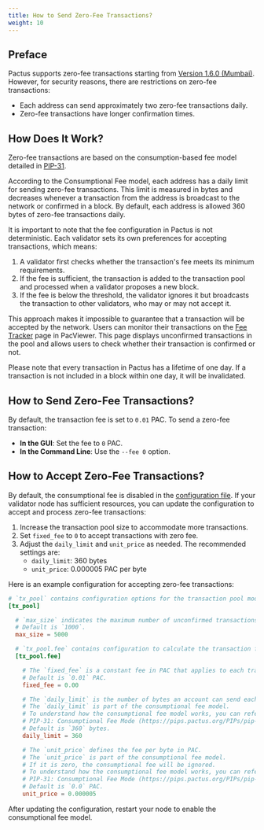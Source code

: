 ```yaml
---
title: How to Send Zero-Fee Transactions?
weight: 10
---
```


## Preface

Pactus supports zero-fee transactions starting from
[Version 1.6.0 (Mumbai)](https://pactus.org/2024/11/14/pactus-1.6.0-mumbai-released/).
However, for security reasons, there are restrictions on zero-fee transactions:

- Each address can send approximately two zero-fee transactions daily.
- Zero-fee transactions have longer confirmation times.

## How Does It Work?

Zero-fee transactions are based on the consumption-based fee model
detailed in [PIP-31](https://pips.pactus.org/PIPs/pip-31).

According to the Consumptional Fee model, each address has a daily limit for sending zero-fee transactions.
This limit is measured in bytes and decreases whenever a transaction from the address
is broadcast to the network or confirmed in a block.
By default, each address is allowed 360 bytes of zero-fee transactions daily.

It is important to note that the fee configuration in Pactus is not deterministic.
Each validator sets its own preferences for accepting transactions, which means:

1. A validator first checks whether the transaction's fee meets its minimum requirements.
2. If the fee is sufficient, the transaction is added to the transaction pool and
   processed when a validator proposes a new block.
3. If the fee is below the threshold, the validator ignores it but
   broadcasts the transaction to other validators, who may or may not accept it.

This approach makes it impossible to guarantee that a transaction will be accepted by the network.
Users can monitor their transactions on the [Fee Tracker](https://pacviewer.com/fee) page in PacViewer.
This page displays unconfirmed transactions in the pool and
allows users to check whether their transaction is confirmed or not.

Please note that every transaction in Pactus has a lifetime of one day.
If a transaction is not included in a block within one day, it will be invalidated.

## How to Send Zero-Fee Transactions?

By default, the transaction fee is set to `0.01` PAC. To send a zero-fee transaction:

- **In the GUI**: Set the fee to `0` PAC.
- **In the Command Line**: Use the `--fee 0` option.

## How to Accept Zero-Fee Transactions?

By default, the consumptional fee is disabled in the
[configuration file](https://github.com/pactus-project/pactus/blob/main/config/example_config.toml).
If your validator node has sufficient resources,
you can update the configuration to accept and process zero-fee transactions:

1. Increase the transaction pool size to accommodate more transactions.
2. Set `fixed_fee` to `0` to accept transactions with zero fee.
3. Adjust the `daily_limit` and `unit_price` as needed. The recommended settings are:
   - `daily_limit`: 360 bytes
   - `unit_price`: 0.000005 PAC per byte

Here is an example configuration for accepting zero-fee transactions:

```toml
# `tx_pool` contains configuration options for the transaction pool module.
[tx_pool]

  # `max_size` indicates the maximum number of unconfirmed transactions inside the pool.
  # Default is `1000`.
  max_size = 5000

  # `tx_pool.fee` contains configuration to calculate the transaction fee.
  [tx_pool.fee]

    # The `fixed_fee` is a constant fee in PAC that applies to each transaction, regardless of its size or type.
    # Default is `0.01` PAC.
    fixed_fee = 0.00

    # The `daily_limit` is the number of bytes an account can send each day without paying a fee.
    # The `daily_limit` is part of the consumptional fee model.
    # To understand how the consumptional fee model works, you can refer to
    # PIP-31: Consumptional Fee Mode (https://pips.pactus.org/PIPs/pip-31)
    # Default is `360` bytes.
    daily_limit = 360

    # The `unit_price` defines the fee per byte in PAC.
    # The `unit_price` is part of the consumptional fee model.
    # If it is zero, the consumptional fee will be ignored.
    # To understand how the consumptional fee model works, you can refer to
    # PIP-31: Consumptional Fee Mode (https://pips.pactus.org/PIPs/pip-31)
    # Default is `0.0` PAC.
    unit_price = 0.000005

```

After updating the configuration, restart your node to enable the consumptional fee model.
